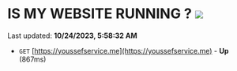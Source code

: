 # IS MY WEBSITE RUNNING ? [![](https://img.shields.io/static/v1?label=Sponsor&message=%E2%9D%A4&logo=GitHub&color=%23fe8e86)](https://github.com/sponsors/<username>)

Last updated: **10/24/2023, 5:58:32 AM**

- `GET` [https://youssefservice.me](https://youssefservice.me) - **Up** (867ms)
